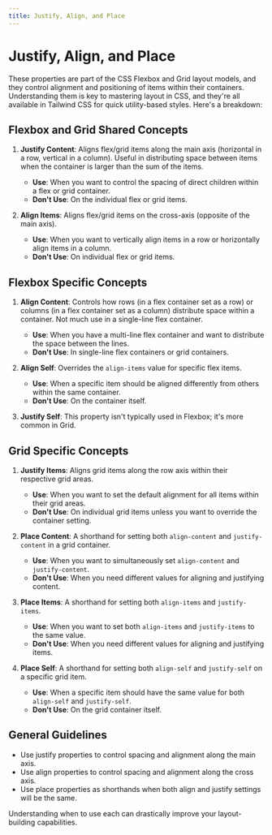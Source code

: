 ```yaml
---
title: Justify, Align, and Place
---
```


# Justify, Align, and Place

These properties are part of the CSS Flexbox and Grid layout models, and they control alignment and positioning of items within their containers. Understanding them is key to mastering layout in CSS, and they're all available in Tailwind CSS for quick utility-based styles. Here's a breakdown:

## Flexbox and Grid Shared Concepts

1. **Justify Content**: Aligns flex/grid items along the main axis (horizontal in a row, vertical in a column). Useful in distributing space between items when the container is larger than the sum of the items.

   - **Use**: When you want to control the spacing of direct children within a flex or grid container.
   - **Don't Use**: On the individual flex or grid items.

2. **Align Items**: Aligns flex/grid items on the cross-axis (opposite of the main axis).
   - **Use**: When you want to vertically align items in a row or horizontally align items in a column.
   - **Don't Use**: On individual flex or grid items.

## Flexbox Specific Concepts

1. **Align Content**: Controls how rows (in a flex container set as a row) or columns (in a flex container set as a column) distribute space within a container. Not much use in a single-line flex container.

   - **Use**: When you have a multi-line flex container and want to distribute the space between the lines.
   - **Don't Use**: In single-line flex containers or grid containers.

2. **Align Self**: Overrides the `align-items` value for specific flex items.

   - **Use**: When a specific item should be aligned differently from others within the same container.
   - **Don't Use**: On the container itself.

3. **Justify Self**: This property isn't typically used in Flexbox; it's more common in Grid.

## Grid Specific Concepts

1. **Justify Items**: Aligns grid items along the row axis within their respective grid areas.

   - **Use**: When you want to set the default alignment for all items within their grid areas.
   - **Don't Use**: On individual grid items unless you want to override the container setting.

2. **Place Content**: A shorthand for setting both `align-content` and `justify-content` in a grid container.

   - **Use**: When you want to simultaneously set `align-content` and `justify-content`.
   - **Don't Use**: When you need different values for aligning and justifying content.

3. **Place Items**: A shorthand for setting both `align-items` and `justify-items`.

   - **Use**: When you want to set both `align-items` and `justify-items` to the same value.
   - **Don't Use**: When you need different values for aligning and justifying items.

4. **Place Self**: A shorthand for setting both `align-self` and `justify-self` on a specific grid item.
   - **Use**: When a specific item should have the same value for both `align-self` and `justify-self`.
   - **Don't Use**: On the grid container itself.

## General Guidelines

- Use justify properties to control spacing and alignment along the main axis.
- Use align properties to control spacing and alignment along the cross axis.
- Use place properties as shorthands when both align and justify settings will be the same.

Understanding when to use each can drastically improve your layout-building capabilities.
